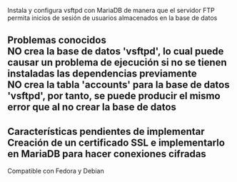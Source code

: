 Instala y configura vsftpd con MariaDB de manera que el servidor FTP permita inicios de sesión de usuarios almacenados en la base de datos

<b>Problemas conocidos</b><br>
  NO crea la base de datos 'vsftpd', lo cual puede causar un problema de ejecución si no se tienen instaladas las dependencias previamente<br>
  NO crea la tabla 'accounts' para la base de datos 'vsftpd', por tanto, se puede producir el mismo error que al no crear la base de datos<br>
-------------------
<b>Características pendientes de implementar</b><br>
  Creación de un certificado SSL e implementarlo en MariaDB para hacer conexiones cifradas
-------------------
Compatible con Fedora y Debian

